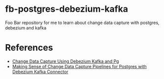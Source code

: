 # fb-postgres-debezium-kafka
Foo Bar repository for me to learn about change data capture with postgres, debezium and kafka


# References

* [Change Data Capture Using Debezium Kafka and Pg](https://www.startdataengineering.com/post/change-data-capture-using-debezium-kafka-and-pg/)
* [Making Sense of Change Data Capture Pipelines for Postgres with Debezium Kafka Connector](https://turkogluc.com/postgresql-capture-data-change-with-debezium/)

